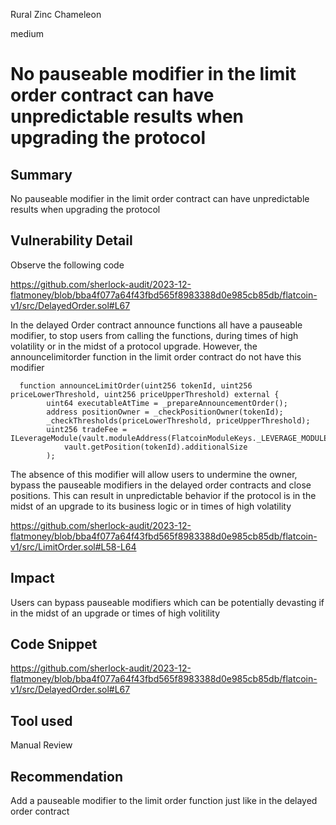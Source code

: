 Rural Zinc Chameleon

medium

# No pauseable modifier in the limit order contract can have unpredictable results when upgrading the protocol

## Summary

No pauseable modifier in the limit order contract can have unpredictable results when upgrading the protocol

## Vulnerability Detail

Observe the following code 

https://github.com/sherlock-audit/2023-12-flatmoney/blob/bba4f077a64f43fbd565f8983388d0e985cb85db/flatcoin-v1/src/DelayedOrder.sol#L67


In the delayed Order contract announce functions all have a pauseable modifier, to stop users from calling the functions, during times of high volatility or in the midst of a protocol upgrade. However, the announcelimitorder function in the limit order contract do not have this modifier 

```solidity
  function announceLimitOrder(uint256 tokenId, uint256 priceLowerThreshold, uint256 priceUpperThreshold) external {
        uint64 executableAtTime = _prepareAnnouncementOrder();
        address positionOwner = _checkPositionOwner(tokenId);
        _checkThresholds(priceLowerThreshold, priceUpperThreshold);
        uint256 tradeFee = ILeverageModule(vault.moduleAddress(FlatcoinModuleKeys._LEVERAGE_MODULE_KEY)).getTradeFee(
            vault.getPosition(tokenId).additionalSize
        );
```

The absence of this modifier will allow users to undermine the owner, bypass the pauseable modifiers in the delayed order contracts and close positions. This can result in unpredictable behavior if the protocol is in the midst of an upgrade to its business logic or in times of high volatility 

https://github.com/sherlock-audit/2023-12-flatmoney/blob/bba4f077a64f43fbd565f8983388d0e985cb85db/flatcoin-v1/src/LimitOrder.sol#L58-L64


## Impact

Users can bypass pauseable modifiers which can be potentially devasting if in the midst of an upgrade or times of high volitility 

## Code Snippet
https://github.com/sherlock-audit/2023-12-flatmoney/blob/bba4f077a64f43fbd565f8983388d0e985cb85db/flatcoin-v1/src/DelayedOrder.sol#L67



## Tool used

Manual Review

## Recommendation

 Add a pauseable modifier to the limit order function just like in the delayed order contract
